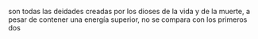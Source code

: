 son todas las deidades creadas por los dioses de la vida y de la muerte, a pesar de contener una energía superior, no se compara con los primeros dos